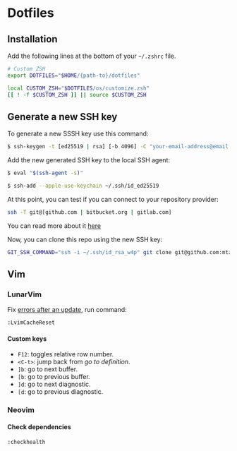 # Dotfiles

## Installation

Add the following lines at the bottom of your `~/.zshrc` file.

```bash
# Custom ZSH
export DOTFILES="$HOME/{path-to}/dotfiles"

local CUSTOM_ZSH="$DOTFILES/os/customize.zsh"
[[ ! -f $CUSTOM_ZSH ]] || source $CUSTOM_ZSH
```

## Generate a new SSH key

To generate a new SSSH key use this command:

```bash
$ ssh-keygen -t [ed25519 | rsa] [-b 4096] -C "your-email-address@email.com" -f ~/.ssh/id_[ed25519 | rsa]
```

Add the new generated SSH key to the local SSH agent:

```bash
$ eval "$(ssh-agent -s)"

$ ssh-add --apple-use-keychain ~/.ssh/id_ed25519
```

At this point, you can test if you can connect to your repository provider:

```bash
ssh -T git@[github.com | bitbucket.org | gitlab.com]
```

You can read more about it [here][generating-a-new-ssh-key]

Now, you can clone this repo using the new SSH key:

```bash
GIT_SSH_COMMAND="ssh -i ~/.ssh/id_rsa_w4p" git clone git@github.com:mtzfactory/dotfiles.git
```

## Vim

### LunarVim 

Fix [errors after an update][lvim-troubleshooting], run command:

```bash
:LvimCacheReset
```

#### Custom keys

- `F12`: toggles relative row number.
- `<C-t>`: jump back from _go to definition_.
- `]b`: go to next buffer.
- `[b`: go to previous buffer.
- `]d`: go to next diagnostic.
- `[d`: go to previous diagnostic.

### Neovim

#### Check dependencies

```bash
:checkhealth
```

<!-- Links -->
[generating-a-new-ssh-key]: https://docs.github.com/en/authentication/connecting-to-github-with-ssh/generating-a-new-ssh-key-and-adding-it-to-the-ssh-agent
[lvim-troubleshooting]: https://www.lunarvim.org/es/docs/troubleshooting#getting-errors-after-an-update

